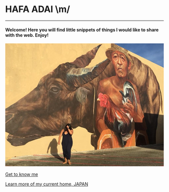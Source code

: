 # HAFA ADAI  \m/
--- 
#### Welcome!  Here you will find little snippets of things I would like to share with the web.  Enjoy!

![GUAM](GU.jpg)


[Get to know me](bio)

[Learn more of my current home, JAPAN](topic)
